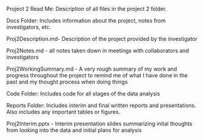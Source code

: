 Project 2 Read Me: 
Description of all files in the project 2 folder.

Docs Folder: Includes information about the project, notes from investigators, etc.

Proj2Description.md- Description of the project provided by the investigator

Proj2Notes.md - all notes taken down in meetings with collaborators and investigators

Proj2WorkingSummary.md - A very rough summary of my work and progress throughout the project to remind me of what I have done in the past and my thought process when doing things

Code Folder: Includes code for all stages of the data analysis

Reports Folder: Includes interim and final written reports and presentations. Also includes any important tables or figures. 

Proj2Interim.pptx - Interim presentation slides summarizing inital thoughts from looking into the data and initial plans for analysis